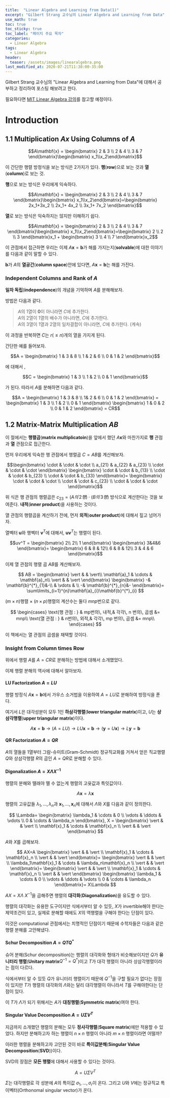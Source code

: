 ```yaml
---
title:  "Linear Algebra and Learning from Data(1)"
excerpt: "Gilbert Strang 교수님의 Linear Algebra and Learning from Data"
use_math: true
toc: true
toc_sticky: true
toc_label: "페이지 주요 목차"
categories:
  - Linear Algebra
tags:
  - Linear Algebra
header:
  teaser: /assets/images/linearalgebra.png
last_modified_at: 2020-07-21T11:30:00-35:00
---
```


Gilbert Strang 교수님의 "Linear Algebra and Learning from Data"에 대해서 공부하고 정리하여 포스팅 해보려고 한다.

필요하다면 [MIT Linear Algebra 강의](https://www.youtube.com/playlist?list=PLUl4u3cNGP61iQEFiWLE21EJCxwmWvvek)를 참고할 예정이다.
# Introduction
## 1.1 Multiplication $Ax$ Using Columns of $A$
$$A\mathbf{x} = \begin{bmatrix} 2 & 3 \\ 2 & 4 \\ 3 & 7 \end{bmatrix}\begin{bmatrix} x_1\\x_2\end{bmatrix}$$

이 간단한 행렬 방정식을 보는 방식은 $2$가지가 있다. **행**(**row**)으로 보는 것과 **열**(**column**)로 보는 것.

**행**으로 보는 방식은 우리에게 익숙하다.

$$A\mathbf{x} = \begin{bmatrix} 2 & 3 \\ 2 & 4 \\ 3 & 7 \end{bmatrix}\begin{bmatrix} x_1\\x_2\end{bmatrix}=\begin{bmatrix} 2x_1+3x_2 \\ 2x_1+ 4x_2 \\ 3x_1+ 7x_2 \end{bmatrix}$$

**열**로 보는 방식은 익숙하지는 않지만 이해하기 쉽다.

$$A\mathbf{x} = \begin{bmatrix} 2 & 3 \\ 2 & 4 \\ 3 & 7 \end{bmatrix}\begin{bmatrix} x_1\\x_2\end{bmatrix}=\begin{bmatrix} 2 \\ 2 \\ 3 \end{bmatrix}x_1 + \begin{bmatrix} 3 \\ 4 \\ 7 \end{bmatrix}x_2$$

이 관점에서 접근하면 우리는 이제 $A\mathbf{x}=\mathbf{b}$가 해를 가지는지(**solvable**)에 대한 이야기를 다음과 같이 말할 수 있다.

$\mathbf{b}$가 $A$의 **열공간**(**column space**)안에 있다면, $A\mathbf{x}=\mathbf{b}$는 해를 가진다.

### Independent Columns and Rank of $A$
**일차 독립**(**independence**)의 개념을 기억하며 $A$를 분해해보자.

방법은 다음과 같다.
> $A$의 $1$열이 $\mathbf{0}$이 아니라면 $C$에 추가한다.  
> $A$의 $2$열이 $1$열의 배수가 아니라면, $C$에 추가한다.  
> $A$의 $3$열이 $1$열과 $2$열의 일차결합이 아니라면, $C$에 추가한다. (계속)

이 과정을 반복하면 $C$는 $r(\leq n)$개의 열을 가지게 된다.

간단한 예를 들어보자.

$$A = \begin{bmatrix}
  1 & 3 & 8 \\
  1 & 2 & 6 \\
  0 & 1 & 2 
\end{bmatrix}$$

에 대해서 , 

$$C =  \begin{bmatrix} 1 & 3 \\ 1 & 2 \\ 0 & 1 \end{bmatrix}$$

가 된다. 따라서 $A$를 분해하면 다음과 같다.

$$A = \begin{bmatrix} 1 & 3 & 8 \\ 1& 2 & 6 \\ 0 & 1 & 2 \end{bmatrix} = \begin{bmatrix} 1 & 3 \\ 1 & 2 \\ 0 & 1 \end{bmatrix} \begin{bmatrix} 1 & 0 & 2 \\ 0 & 1 & 2 \end{bmatrix} = CR$$

## 1.2 Matrix-Matrix Multiplication $AB$
이 절에서는 **행렬곱**(**matrix multiplicatoin**)을 앞에서 했던 $A\mathbf{x}$와 마찬가지로 **행** 관점과 **열** 관점으로 접근한다.

먼저 우리에게 익숙한 행 관점에서 행렬곱 $C=AB$를 계산해보자.

$$\begin{bmatrix} \cdot & \cdot & \cdot \\
a_{21} & a_{22} & a_{23} \\
\cdot & \cdot & \cdot \end{bmatrix}
\begin{bmatrix} \cdot & \cdot & b_{13} \\
\cdot & \cdot & b_{23} \\
\cdot & \cdot & b_{33} \end{bmatrix}=
\begin{bmatrix} \cdot & \cdot & \cdot \\
\cdot & \cdot & c_{23} \\
\cdot & \cdot & \cdot \end{bmatrix}$$

위 식은 행 관점의 행렬곱은 $c_{23}=(A의\,2행)\cdot (B의\,3행)$ 방식으로 계산한다는 것을 보여준다. **내적**(**inner product**)을 사용하는 것이다.

열 관점의 행렬곱을 계산하기 전에, 먼저 **외적**(**outer product**)에 대해서 짚고 넘어가자.

열벡터 $\mathbf{u}$와 행벡터 $\mathbf{v}^T$에 대해서, $\mathbf{uv}^T$는 행렬이 된다.

$$uv^T = 
\begin{bmatrix} 2\\ 2\\ 1 \end{bmatrix}
\begin{bmatrix} 3&4&6 \end{bmatrix}=
\begin{bmatrix} 6 & 8 & 12\\ 6 & 8 & 12\\ 3 & 4 & 6 \end{bmatrix}$$

이제 열 관점의 행렬 곱 $AB$를 계산해보자.

$$
AB = 
\begin{bmatrix}
  \vert & & \vert\\
  \mathbf{a}_1 & \cdots & \mathbf{a}_n\\
  \vert & & \vert
  \end{bmatrix}
\begin{bmatrix}
  -& \mathbf{b}^{*}_{1}&-\\
  & \vdots & \\
  -& \mathbf{b}^{*}_{n}&-
\end{bmatrix}=
\sum\limits_{i=1}^{n}\mathbf{a}_{i}\mathbf{b}^{*}_{i}
$$

$(m\times n)$행렬 $\times$ $(n\times p)$행렬의 계산수는 둘다 $mnp$번으로 같다.

$$
\begin{cases}
\text{행 관점 : } & mp번의\, 내적,& 각각\, n 번의\, 곱셈 &= mnp\\
\text{열 관점 : } & n번의\, 외적,& 각각\, mp 번의\, 곱셈 &= mnp\\
\end{cases}
$$

이 책에서는 열 관점의 곱셈을 채택할 것이다.

### Insight from Column times Row

위에서 행렬 $A$를 $A=CR$로 분해하는 방법에 대해서 소개했었다.

이제 행렬 분해의 역사에 대해서 알아보자.

#### LU Factorization $A = LU$

행렬 방정식 $A\mathbf{x}=\mathbf{b}$에서 가우스 소거법을 이용하여 $A=LU$로 분해하여 방정식을 푼다.

여기서 $L$은 대각성분이 모두 $1$인 **하삼각행렬**(**lower triangular matrix**)이고, $U$는 **상삼각행렬**(**upper triangular matrix**)이다.

$$A\mathbf{x} = \mathbf{b} \rightarrow (A = LU) \rightarrow LU\mathbf{x} = \mathbf{b} \rightarrow (\mathbf{y}=U\mathbf{x}) \rightarrow L\mathbf{y} = \mathbf{b}$$

#### QR Factorization $A=QR$

$A$의 열들을 $1$열부터 그람-슈미트(Gram-Schmidt) 정규직교화를 거쳐서 얻은 직교행렬 $Q$와 상삼각행렬 $R$의 곱인 $A=QR$로 분해할 수 있다.

#### Digonalization $A=X\Lambda X^{-1}$

행렬의 분해와 뗄래야 뗄 수 없는게 행렬의 고윳값과 특잇값이다.

$$A\mathbf{x} = \lambda \mathbf{x}$$

행렬의 고유값들 $\lambda_1,\ldots,\lambda_n$과 $\mathbf{x}_1,\ldots,\mathbf{x}_n$에 대해서 $\Lambda$와 $X$를 다음과 같이 정의한다.

$$
\Lambda=
\begin{bmatrix}
  \lambda_1 & \cdots & 0 \\
  \vdots & \ddots & \vdots \\
  0 & \cdots & \lambda_n
\end{bmatrix},
X = 
\begin{bmatrix}
  \vert &  & \vert \\
  \mathbf{x}_1 & \cdots & \mathbf{x}_n \\
  \vert &  & \vert
\end{bmatrix}
$$

$A$와 $X$를 곱해보자.

$$
AX=A
\begin{bmatrix}
  \vert &  & \vert \\
  \mathbf{x}_1 & \cdots & \mathbf{x}_n \\
  \vert &  & \vert
\end{bmatrix}=
\begin{bmatrix}
  \vert &  & \vert \\
  \lambda_1\mathbf{x}_1 & \cdots & \lambda_n\mathbf{x}_n \\
  \vert &  & \vert
\end{bmatrix}=
\begin{bmatrix}
  \vert &  & \vert \\
  \mathbf{x}_1 & \cdots & \mathbf{x}_n \\
  \vert &  & \vert
\end{bmatrix}
\begin{bmatrix}
  \lambda_1 & \cdots & 0 \\
  \vdots & \ddots & \vdots \\
  0 & \cdots & \lambda_n
\end{bmatrix}=
X\Lambda
$$

$AX = X\Lambda$ $X^{-1}$을 곱해주면 행렬의 **대각화**(**Diagonalization**)을 유도할 수 있다.

행렬의 대각화는 유용한 도구이지만 식에서부터 알 수 있듯, $X$가 invertible해야 한다는 제약조건이 있고, 실제로 분해할 때에도 $X$의 역행렬을 구해야 한다는 단점이 있다.

이것은 computational 관점에서는 치명적인 단점이기 때문에 수학자들은 다음과 같은 행렬 분해를 고안해냈다.

#### Schur Decomposition $A = QTQ^*$

슈어 분해(Schur decomposition)는 행렬의 대각화와 형태가 비슷해보이지만 $Q$가 **유니터리 행렬**(**Unitary matrix**$Q^{-1}=Q^*$)이고 $T$가 대각 행렬이 아니라 상삼각행렬이라는 점이 다르다.

식에서부터 알 수 있듯 $Q$가 유니터리 행렬이기 때문에 $Q^{-1}$을 구할 필요가 없다는 장점이 있지만 $T$가 행렬의 대각화의 $\Lambda$와는 달리 대각행렬이 아니라서 $T$를 구해야한다는 단점이 있다.

이 $T$가 $\Lambda$가 되기 위해서는 $A$가 **대칭행렬**(**Symmetric matrix**)여야 한다.

#### Singular Value Decomposition $A = U\Sigma V^T$

지금까지 소개했던 행렬의 분해는 모두 **정사각행렬**(**Square matrix**)에만 적용할 수 있었다. 하지만 분해하고자 하는 행렬이 $n\times n$ 행렬이 아니라 $m\times n$ 행렬이라면 어떨까?

이러한 행렬을 분해하고자 고안된 것이 바로 **특이값분해**(**Singular Value Decomposition**(**SVD**))이다.

SVD의 장점은 **모든 행렬**에 대해서 사용할 수 있다는 것이다.

$$A = U\Sigma V^T$$

$\Sigma$는 대각행렬로 각 성분에 $A$의 특이값 $\sigma_1,\ldots,\sigma_r$이 온다. 그리고 $U$와 $V$에는 정규직교 특이벡터(Orthonomal singular vector)가 온다.